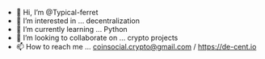 - 👋 Hi, I’m @Typical-ferret
- 👀 I’m interested in ... decentralization
- 🌱 I’m currently learning ... Python <Master in Data Science>
- 💞️ I’m looking to collaborate on ...  crypto projects
- 📫 How to reach me ... coinsocial.crypto@gmail.com / https://de-cent.io
